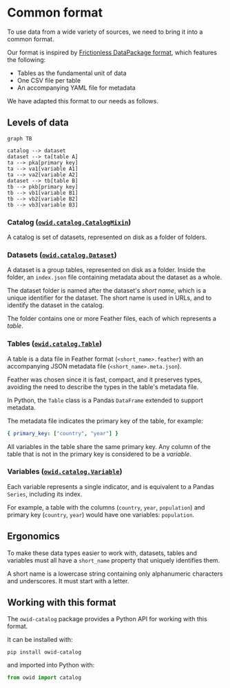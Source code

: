 # Common format

To use data from a wide variety of sources, we need to bring it into a common format.

Our format is inspired by [Frictionless DataPackage format](https://frictionlessdata.io/), which features the following:

- Tables as the fundamental unit of data
- One CSV file per table
- An accompanying YAML file for metadata

We have adapted this format to our needs as follows.

## Levels of data

```mermaid
graph TB

catalog --> dataset
dataset --> ta[table A]
ta --> pka[primary key]
ta --> va1[variable A1]
ta --> va2[variable A2]
dataset --> tb[table B]
tb --> pkb[primary key]
tb --> vb1[variable B1]
tb --> vb2[variable B2]
tb --> vb3[variable B3]
```

### Catalog ([`owid.catalog.CatalogMixin`](https://github.com/owid/owid-catalog-py/blob/master/owid/catalog/catalogs.py))

A catalog is set of datasets, represented on disk as a folder of folders.

### Datasets ([`owid.catalog.Dataset`](https://github.com/owid/owid-catalog-py/blob/master/owid/catalog/datasets.py))

A dataset is a group tables, represented on disk as a folder. Inside the folder, an `index.json` file containing metadata about the dataset as a whole.

The dataset folder is named after the dataset's _short name_, which is a unique identifier for the dataset. The short name is used in URLs, and to identify the dataset in the catalog.

The folder contains one or more Feather files, each of which represents a _table_.

### Tables ([`owid.catalog.Table`](https://github.com/owid/owid-catalog-py/blob/master/owid/catalog/tables.py))

A table is a data file in Feather format (`<short_name>.feather`) with an accompanying JSON metadata file (`<short_name>.meta.json`).

Feather was chosen since it is fast, compact, and it preserves types, avoiding the need to describe the types in the table's metadata file.

In Python, the `Table` class is a Pandas `DataFrame` extended to support metadata.

The metadata file indicates the primary key of the table, for example:

```yaml
{ primary_key: ["country", "year"] }
```

All variables in the table share the same primary key. Any column of the table that is not in the primary key is considered to be a _variable_.

### Variables ([`owid.catalog.Variable`](https://github.com/owid/owid-catalog-py/blob/master/owid/catalog/variables.py))

Each variable represents a single indicator, and is equivalent to a Pandas `Series`, including its index.

For example, a table with the columns (`country`, `year`, `population`) and primary key (`country`, `year`) would have one variables: `population`.

## Ergonomics

To make these data types easier to work with, datasets, tables and variables must all have a `short_name` property that uniquely identifies them.

A short name is a lowercase string containing only alphanumeric characters and underscores. It must start with a letter.

## Working with this format

The `owid-catalog` package provides a Python API for working with this format.

It can be installed with:

```
pip install owid-catalog
```

and imported into Python with:

```python
from owid import catalog
```
